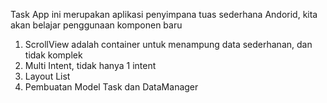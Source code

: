 Task App ini merupakan aplikasi penyimpana tuas sederhana Andorid, kita akan belajar penggunaan komponen baru 
1. ScrollView adalah container untuk menampung data sederhanan, dan tidak komplek
2. Multi Intent, tidak hanya 1 intent
3. Layout List
4. Pembuatan Model Task dan DataManager
